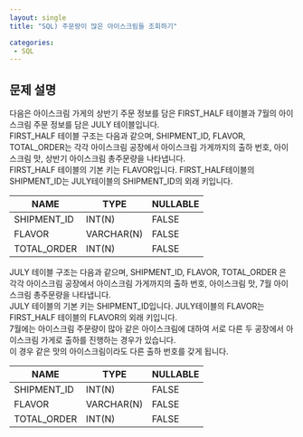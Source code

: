 ```yaml
---
layout: single
title: "SQL) 주문량이 많은 아이스크림들 조회하기"

categories:
 - SQL
---
```


## 문제 설명
다음은 아이스크림 가게의 상반기 주문 정보를 담은 FIRST_HALF 테이블과 7월의 아이스크림 주문 정보를 담은 JULY 테이블입니다. <br>
FIRST_HALF 테이블 구조는 다음과 같으며, SHIPMENT_ID, FLAVOR, TOTAL_ORDER는 각각 아이스크림 공장에서 아이스크림 가게까지의 출하 번호, 아이스크림 맛, 상반기 아이스크림 총주문량을 나타냅니다. <br>
FIRST_HALF 테이블의 기본 키는 FLAVOR입니다. FIRST_HALF테이블의 SHIPMENT_ID는 JULY테이블의 SHIPMENT_ID의 외래 키입니다. <br>

| NAME |	TYPE |	NULLABLE |
| --- | --- | --- |
|SHIPMENT_ID |	INT(N) |	FALSE |
|FLAVOR	| VARCHAR(N) |	FALSE |
|TOTAL_ORDER | INT(N) |	FALSE |
JULY 테이블 구조는 다음과 같으며, SHIPMENT_ID, FLAVOR, TOTAL_ORDER 은 각각 아이스크림 공장에서 아이스크림 가게까지의 출하 번호, 아이스크림 맛, 7월 아이스크림 총주문량을 나타냅니다. <br>
JULY 테이블의 기본 키는 SHIPMENT_ID입니다. JULY테이블의 FLAVOR는 FIRST_HALF 테이블의 FLAVOR의 외래 키입니다. <br>
7월에는 아이스크림 주문량이 많아 같은 아이스크림에 대하여 서로 다른 두 공장에서 아이스크림 가게로 출하를 진행하는 경우가 있습니다. <br>
이 경우 같은 맛의 아이스크림이라도 다른 출하 번호를 갖게 됩니다. <br>

|NAME |	TYPE |	NULLABLE |
| --- | --- | --- |
SHIPMENT_ID |	INT(N) | FALSE |
FLAVOR |	VARCHAR(N) |	FALSE |
TOTAL_ORDER |	INT(N) |	FALSE |
